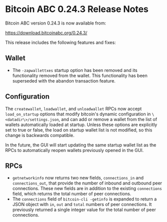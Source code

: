 # Bitcoin ABC 0.24.3 Release Notes

Bitcoin ABC version 0.24.3 is now available from:

  <https://download.bitcoinabc.org/0.24.3/>

This release includes the following features and fixes:

Wallet
------

- The `-zapwallettxes` startup option has been removed and its functionality removed
  from the wallet. This functionality has been superseded with the abandon transaction
  feature.

Configuration
-------------

The `createwallet`, `loadwallet`, and `unloadwallet` RPCs now accept
`load_on_startup` options that modify bitcoin's dynamic configuration in
`\<datadir\>/settings.json`, and can add or remove a wallet from the list of
wallets automatically loaded at startup. Unless these options are explicitly
set to true or false, the load on startup wallet list is not modified, so this
change is backwards compatible.

In the future, the GUI will start updating the same startup wallet list as the
RPCs to automatically reopen wallets previously opened in the GUI.

RPCs
----

- `getnetworkinfo` now returns two new fields, `connections_in` and
  `connections_out`, that provide the number of inbound and outbound peer
  connections. These new fields are in addition to the existing `connections`
  field, which returns the total number of peer connections.
- The `connections` field of `bitcoin-cli -getinfo` is expanded to return a JSON
  object with `in`, `out` and `total` numbers of peer connections. It previously
  returned a single integer value for the total number of peer connections.
